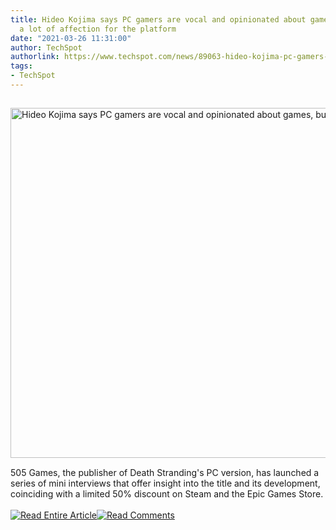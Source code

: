 ```yaml
---
title: Hideo Kojima says PC gamers are vocal and opinionated about games, but he has
  a lot of affection for the platform
date: "2021-03-26 11:31:00"
author: TechSpot
authorlink: https://www.techspot.com/news/89063-hideo-kojima-pc-gamers-vocal-opinionated-about-games.html
tags:
- TechSpot
---
```

<a href="https://www.techspot.com/news/89063-hideo-kojima-pc-gamers-vocal-opinionated-about-games.html" target="_blank"><img src="https://static.techspot.com/images2/news/ts3_thumbs/2021/03/2021-03-26-ts3_thumbs-9e8.jpg" width="800" height="560" style="padding: 15px 0" title="Hideo Kojima says PC gamers are vocal and opinionated about games, but he has a lot of affection for the platform" /></a><br />505 Games, the publisher of Death Stranding's PC version, has launched a series of mini interviews that offer insight into the title and its development, coinciding with a limited 50% discount on Steam and the Epic Games Store.<br /><br /><a href="https://www.techspot.com/news/89063-hideo-kojima-pc-gamers-vocal-opinionated-about-games.html"><img src="https://static.techspot.com/images/rss/rss_buttons_01.png" border="0" alt="Read Entire Article" /></a><a href="https://www.techspot.com/news/89063-hideo-kojima-pc-gamers-vocal-opinionated-about-games.html#comments"><img src="https://static.techspot.com/images/rss/rss_buttons_02.png" border="0" alt="Read Comments" /></a><br /><br />